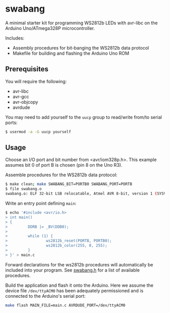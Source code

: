 # swabang

A minimal starter kit for programming WS2812b LEDs with avr-libc on the Arduino Uno/ATmega328P microcontroller.

Includes:

* Assembly procedures for bit-banging the WS2812b data protocol
* Makefile for building and flashing the Arduino Uno ROM

## Prerequisites

You will require the following:

* avr-libc
* avr-gcc
* avr-objcopy
* avrdude

You may need to add yourself to the `uucp` group to read/write from/to serial ports:

```sh
$ usermod -a -G uucp yourself
```

## Usage

Choose an I/O port and bit number from <avr/iom328p.h>. This example assumes bit 0 of port B is chosen (pin 8 on the Uno R3).

Assemble procedures for the WS2812b data protocol:

```sh
$ make clean; make SWABANG_BIT=PORTB0 SWABANG_PORT=PORTB
$ file swabang.o
swabang.o: ELF 32-bit LSB relocatable, Atmel AVR 8-bit, version 1 (SYSV), not stripped
```

Write an entry point defining `main`:

```sh
$ echo '#include <avr/io.h>
> int main()
> {
>         DDRB |= _BV(DDB0);
>
>         while (1) {
>                 ws2812b_reset(PORTB, PORTB0);
>                 ws2812b_color(255, 0, 255);
>         }
> }' > main.c
```

Forward declarations for the ws2812b procedures will automatically be included into your program. See [swabang.h](./swabang.h) for a list of available procedures.

Build the application and flash it onto the Arduino. Here we assume the device file `/dev/ttyACM0` has been adequately permissioned and is connected to the Arduino's serial port:

```sh
make flash MAIN_FILE=main.c AVRDUDE_PORT=/dev/ttyACM0
```

